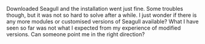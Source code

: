 <!-- Name: User/TomPet -->
<!-- Version: 2 -->
<!-- Last-Modified: 2005/11/15 13:44:25 -->
<!-- Author: werner -->
Downloaded Seagull and the installation went just fine. Some troubles though, but it was not so hard to solve after a while. I just wonder if there is any more modules or customised versions of Seagull available? What I have seen so far was not what I expected from my experience of modified versions. Can someone point me in the right direction?